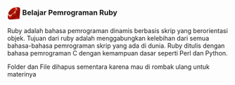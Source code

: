 <h3><img align="center" alt="ruby" height="30" width="30" src="https://raw.githubusercontent.com/devicons/devicon/master/icons/ruby/ruby-original.svg">&nbsp;Belajar Pemrograman Ruby</h3>

<p>Ruby adalah bahasa pemrograman dinamis berbasis skrip yang berorientasi objek. Tujuan dari ruby adalah menggabungkan kelebihan dari semua bahasa-bahasa pemrograman skrip yang ada di dunia. Ruby ditulis dengan bahasa pemrograman C dengan kemampuan dasar seperti Perl dan Python.</p>

Folder dan File dihapus sementara karena mau di rombak ulang untuk materinya
